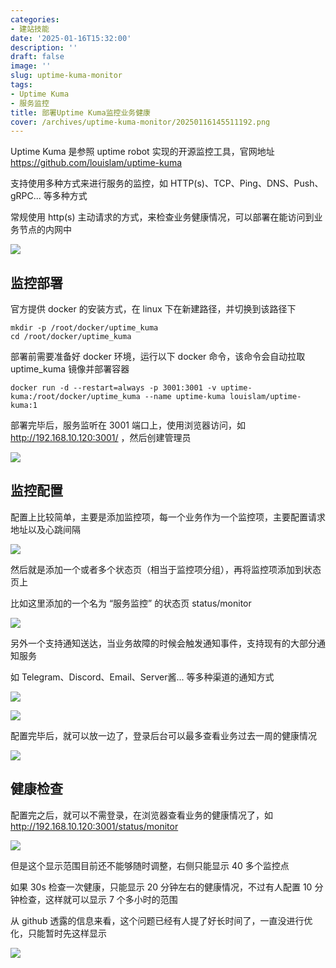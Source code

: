```yaml
---
categories:
- 建站技能
date: '2025-01-16T15:32:00'
description: ''
draft: false
image: ''
slug: uptime-kuma-monitor
tags:
- Uptime Kuma
- 服务监控
title: 部署Uptime Kuma监控业务健康
cover: /archives/uptime-kuma-monitor/20250116145511192.png
---
```


Uptime Kuma 是参照 uptime robot 实现的开源监控工具，官网地址 https://github.com/louislam/uptime-kuma

支持使用多种方式来进行服务的监控，如 HTTP(s)、TCP、Ping、DNS、Push、gRPC... 等多种方式

常规使用 http(s) 主动请求的方式，来检查业务健康情况，可以部署在能访问到业务节点的内网中

![](/archives/uptime-kuma-monitor/20250116145511192.png)

## 监控部署

官方提供 docker 的安装方式，在 linux 下在新建路径，并切换到该路径下 

```shell
mkdir -p /root/docker/uptime_kuma
cd /root/docker/uptime_kuma
```

部署前需要准备好 docker 环境，运行以下 docker 命令，该命令会自动拉取 uptime_kuma 镜像并部署容器

```
docker run -d --restart=always -p 3001:3001 -v uptime-kuma:/root/docker/uptime_kuma --name uptime-kuma louislam/uptime-kuma:1
```

部署完毕后，服务监听在 3001 端口上，使用浏览器访问，如 http://192.168.10.120:3001/ ，然后创建管理员

![](/archives/uptime-kuma-monitor/20250116143743878.png)


## 监控配置

配置上比较简单，主要是添加监控项，每一个业务作为一个监控项，主要配置请求地址以及心跳间隔

![](/archives/uptime-kuma-monitor/20250116150215580.png)

然后就是添加一个或者多个状态页（相当于监控项分组），再将监控项添加到状态页上

比如这里添加的一个名为 “服务监控” 的状态页 status/monitor

![](/archives/uptime-kuma-monitor/20250116150452272.png)

另外一个支持通知送达，当业务故障的时候会触发通知事件，支持现有的大部分通知服务

如 Telegram、Discord、Email、Server酱... 等多种渠道的通知方式

![](/archives/uptime-kuma-monitor/20250116151208955.png)

![](/archives/uptime-kuma-monitor/20250116151340335.png)

配置完毕后，就可以放一边了，登录后台可以最多查看业务过去一周的健康情况

![](/archives/uptime-kuma-monitor/20250116150127353.png)



## 健康检查

配置完之后，就可以不需登录，在浏览器查看业务的健康情况了，如 http://192.168.10.120:3001/status/monitor

![](/archives/uptime-kuma-monitor/20250116144300015.png)

但是这个显示范围目前还不能够随时调整，右侧只能显示 40 多个监控点

如果 30s 检查一次健康，只能显示 20 分钟左右的健康情况，不过有人配置 10 分钟检查，这样就可以显示 7 个多小时的范围

从 github 透露的信息来看，这个问题已经有人提了好长时间了，一直没进行优化，只能暂时先这样显示

![](/archives/uptime-kuma-monitor/20250116144954171.png)
